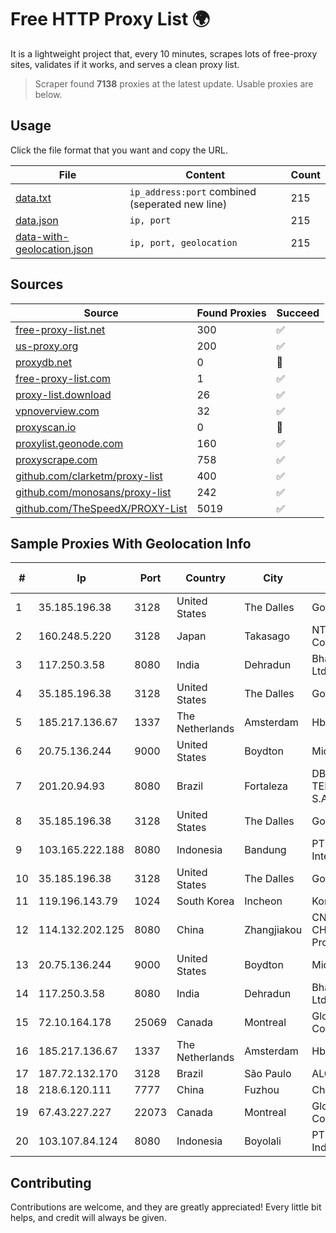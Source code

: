 
# Free HTTP Proxy List 🌍

It is a lightweight project that, every 10 minutes, scrapes lots of free-proxy sites, validates if it works, and serves a clean proxy list.


> Scraper found **7138** proxies at the latest update. Usable proxies are below.

## Usage

Click the file format that you want and copy the URL.


|File|Content|Count|
|----|-------|-----|
|[data.txt](https://raw.githubusercontent.com/themiralay/Proxy-List-World/master/data.txt)|`ip_address:port` combined (seperated new line)|215|
|[data.json](https://raw.githubusercontent.com/themiralay/Proxy-List-World/master/data.json)|`ip, port`|215|
|[data-with-geolocation.json](https://raw.githubusercontent.com/themiralay/Proxy-List-World/master/data-with-geolocation.json)|`ip, port, geolocation`|215|

## Sources

|Source|Found Proxies|Succeed|
|------|-------------|-------|
|[free-proxy-list.net](https://free-proxy-list.net)|300|✅|
|[us-proxy.org](https://www.us-proxy.org)|200|✅|
|[proxydb.net](http://proxydb.net)|0|🚫|
|[free-proxy-list.com](https://free-proxy-list.com/?page=&port=&type%5B%5D=http&type%5B%5D=https&up_time=0&search=Search)|1|✅|
|[proxy-list.download](https://www.proxy-list.download/HTTP)|26|✅|
|[vpnoverview.com](https://vpnoverview.com/privacy/anonymous-browsing/free-proxy-servers)|32|✅|
|[proxyscan.io](https://www.proxyscan.io)|0|🚫|
|[proxylist.geonode.com](https://proxylist.geonode.com/api/proxy-list?limit=300&page=1&sort_by=lastChecked&sort_type=desc&protocols=http,https)|160|✅|
|[proxyscrape.com](https://api.proxyscrape.com/v2/?request=displayproxies&protocol=http&timeout=10000&country=all&ssl=all&anonymity=all)|758|✅|
|[github.com/clarketm/proxy-list](https://raw.githubusercontent.com/clarketm/proxy-list/master/proxy-list-raw.txt)|400|✅|
|[github.com/monosans/proxy-list](https://raw.githubusercontent.com/monosans/proxy-list/main/proxies/http.txt)|242|✅|
|[github.com/TheSpeedX/PROXY-List](https://raw.githubusercontent.com/TheSpeedX/PROXY-List/master/http.txt)|5019|✅|


## Sample Proxies With Geolocation Info

|#|Ip|Port|Country|City|Internet Service Provider|
|-|--|----|-------|----|-------------------------|
|1|35.185.196.38|3128|United States|The Dalles|Google LLC|
|2|160.248.5.220|3128|Japan|Takasago|NTT PC Communications, Inc.|
|3|117.250.3.58|8080|India|Dehradun|Bharat Sanchar Nigam Ltd|
|4|35.185.196.38|3128|United States|The Dalles|Google LLC|
|5|185.217.136.67|1337|The Netherlands|Amsterdam|Hbing Limited|
|6|20.75.136.244|9000|United States|Boydton|Microsoft Corporation|
|7|201.20.94.93|8080|Brazil|Fortaleza|DB3 SERVICOS DE TELECOMUNICACOES S.A|
|8|35.185.196.38|3128|United States|The Dalles|Google LLC|
|9|103.165.222.188|8080|Indonesia|Bandung|PT iForte Global Internet|
|10|35.185.196.38|3128|United States|The Dalles|Google LLC|
|11|119.196.143.79|1024|South Korea|Incheon|Korea Telecom|
|12|114.132.202.125|8080|China|Zhangjiakou|CNC Group CHINA169 Hebei Province network|
|13|20.75.136.244|9000|United States|Boydton|Microsoft Corporation|
|14|117.250.3.58|8080|India|Dehradun|Bharat Sanchar Nigam Ltd|
|15|72.10.164.178|25069|Canada|Montreal|GloboTech Communications|
|16|185.217.136.67|1337|The Netherlands|Amsterdam|Hbing Limited|
|17|187.72.132.170|3128|Brazil|São Paulo|ALGAR TELECOM S/A|
|18|218.6.120.111|7777|China|Fuzhou|China Telecom|
|19|67.43.227.227|22073|Canada|Montreal|GloboTech Communications|
|20|103.107.84.124|8080|Indonesia|Boyolali|PT. Media Jaringan Indonesia|



## Contributing

Contributions are welcome, and they are greatly appreciated! Every
little bit helps, and credit will always be given.


